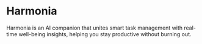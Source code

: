 # Harmonia
Harmonia is an AI companion that unites smart task management with real-time well-being insights, helping you stay productive without burning out.
